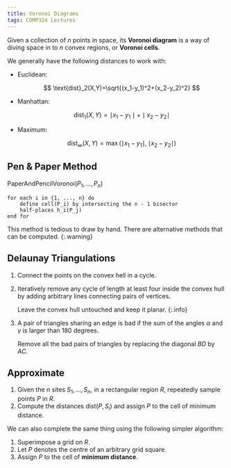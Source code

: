 ```yaml
---
title: Voronoi Diagrams
tags: COMP324 Lectures
---
```

Given a collection of $n$ points in space, its **Voronoi diagram** is a way of diving space in to $n$ convex regions, or **Voronoi cells**.

We generally have the following distances to work with:

* Euclidean:
	
	$$
	\text{dist}_2(X,Y)=\sqrt{(x_1-y_1)^2+(x_2-y_2)^2}
	$$
* Manhattan:
	
	$$
	\text{dist}_1(X,Y)=\mid x_1-y_1\mid +\mid x_2-y_2\mid
	$$
* Maximum:
	
	$$
	\text{dist}_{\infty}(X,Y)=\max(\mid x_1-y_1\mid,\mid x_2-y_2\mid)
	$$

## Pen & Paper Method

PaperAndPencilVoronoi($P_1,\ldots,P_n$)

```
for each i in {1, ..., n} do
	define cell(P_i) by intersecting the n - 1 bisector
	half-places h_i(P_j)
end for
```

This method is tedious to draw by hand. There are alternative methods that can be computed.
{:.warning}

## Delaunay Triangulations

1. Connect the points on the convex hell in a cycle.
1. Iteratively remove any cycle of length at least four inside the convex hull by adding arbitrary lines connecting pairs of vertices.
	
	Leave the convex hull untouched and keep it planar.
	{:.info}
1. A pair of triangles sharing an edge is bad if the sum of the angles $\alpha$ and $\gamma$ is larger than 180 degrees.

	Remove all the bad pairs of triangles by replacing the diagonal $BD$ by $AC$.
	
## Approximate

1. Given the $n$ sites $S_1,\ldots,S_n$, in a rectangular region $R$, repeatedly sample points $P$ in $R$.
1. Compute the distances $\text{dist}(P,S_i)$ and assign $P$ to the cell of minimum distance.

We can also complete the same thing using the following simpler algorithm:

1. Superimpose a grid on $R$.
1. Let $P$ denotes the centre of an arbitrary grid square. 
1. Assign $P$ to the cell of **minimum distance**.